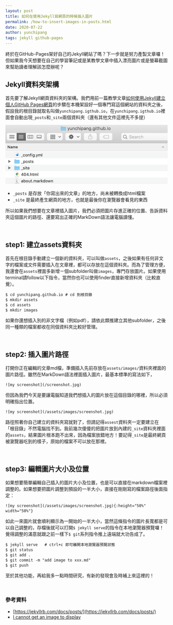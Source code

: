 ```yaml
---
layout: post
title: 如何在使用Jekyll寫網頁的時候插入圖片
permalink: /how-to-insert-images-in-posts.html
date: 2020-07-22
author: yunchipang
tags: jekyll github-pages
---
```

終於在GitHub-Pages架好自己的Jekyll網站了嗎？下一步就是努力產製文章囉！但如果我今天想要在自己的學習筆記或是某教學文章中插入漂亮圖片或是螢幕截圖來幫助讀者理解該怎麼辦呢？

## Jekyll資料夾架構

首先要了解Jekyll網頁資料夾的架構。我們用前一篇教學文章[如何使用Jekyll建立個人GitHub Pages網頁](https://yunchipang.github.io/setting-up-a-ghpages-site-with-jekyll.html)的步驟在本機架設好一個專門寫這個網站的資料夾之後，假設我的根目錄就取名叫做`yunchipang.igthub.io`，在`yunchipang.igthub.io`裡面會自動出現`_posts`和`_site`兩個資料夾（還有其他文件這裡先不多提）

![finder screenshot](/assets/images/2020-07-22-finder-screenshot.png)

- `_posts` 是存放「你寫出來的文章」的地方，尚未被轉換成html檔案
- `_site` 是最終產生網頁的地方，也就是最後你在瀏覽器會看見的東西

所以如果我們想要在文章裡插入圖片，我們必須把圖片存進正確的位置、告訴資料夾這個圖片的路徑、還要寫出正確的MarkDown語法讓電腦讀懂。

<br/>

## step1: 建立assets資料夾
首先在根目錄手動建立一個新的資料夾，可以叫做`assets`，之後如果有任何非文字的檔案或文件需要插入在文章裡，都可以存放在這個資料夾。而為了管理方便，我還會在`assets`裡面多新增ㄧ個subfolder叫做`images`，專門存放圖片。如果使用terminal請follow以下指令，當然你也可以使用finder直接新增資料夾（比較直覺）。

	$ cd yunchipang.github.io # cd 到根目錄
	$ mkdir assets
	$ cd assets
	$ mkdir images
	
如果你還想插入別的非文字檔（例如pdf），請依此類推建立其他subfolder，之後同一種類的檔案都收在同個資料夾比較好管理。

<br/>

## step2: 插入圖片路徑
打開你正在編輯的文章md檔，準備插入先前存放在`assets/images/`資料夾裡面的圖片路徑。雖然在MarkDown語法裡面插入圖片，最基本標準的寫法如下，

	![my screenshot](/screenshot.jpg)
	
但因為我們今天是要讓電腦知道我們想插入的圖片放在這個目錄的哪裡，所以必須明確指出位置。

	![my screenshot](/assets/images/screenshot.jpg)

路徑照著你自己建立的資料夾寫就對了，但請記得`assest`資料夾一定要建立在「根目錄」不然電腦找不到。我前幾次傻傻的把圖片放到內建的`_site`資料夾裡面的`assets`，結果圖片根本跑不出來，因為檔案放錯地方！要記得`_site`是最終網頁被瀏覽器吃到的樣子，原始的檔案不可以放在那裡。

<br/>

## step3: 編輯圖片大小及位置
如果想要簡單編輯自己插入的圖片大小及位置，也是可以直接在markdown檔案裡調整的。如果想要把圖片調整到預設的一半大小，直接在剛剛寫的檔案路徑後面指定：

	![my screenshot](/assets/images/screenshot.jpg){:height="50%" width="50%"}

如此一來圖片就會順利顯示為一開始的一半大小，當然這條指令的圖片長寬都是可以自己調整的，存檔後就可以打開`$ jekyll serve`的指令在本地瀏覽器預覽囉！覺得調整的滿意就跟之前一樣下`$ git`系列指令推上遠端就大功告成了。

	$ jekyll serve   # ctrl+c 即可離開本地瀏覽器預覽狀態
	$ git status
	$ git add .
	$ git commit -m "add image to xxx.md"
	$ git push

至於其他功能，再給我多一點時間研究，有新的發現會及時補上來這裡的！

<br/>

### 參考資料
- [https://jekyllrb.com/docs/posts/](https://jekyllrb.com/docs/posts/)
- [I cannot get an image to display](https://talk.jekyllrb.com/t/i-cannot-get-an-image-to-display/850/2)
